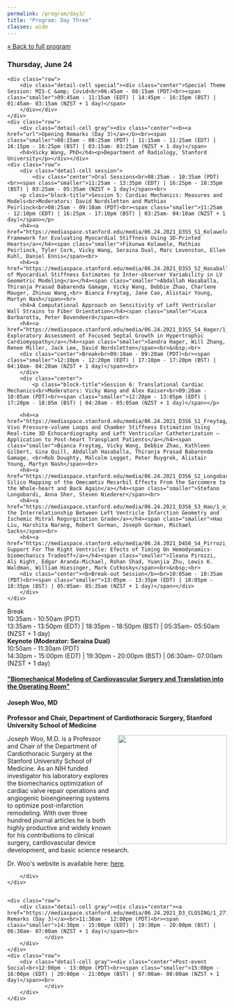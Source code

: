 ```yaml
---
permalink: /program/day3/
title: "Program: Day Three"
classes: wide
---
```


<a href="/program/" class="smaller">&laquo; Back to full program</a>
<div class="day-detail">
<h3 class="date">Thursday, June 24</h3>

	<div class="row">
		<div class="detail-cell special"><div class="center">Special Theme Session: MIS-C &amp; Covid<br>06:45am - 08:15am (PDT)<br><span class="smaller">09:45am - 11:15am (EDT) | 14:45pm - 16:15pm (BST) | 01:45am- 03:15am (NZST + 1 day)</span>
		</div></div>
	</div>
	<div class="row">
		<div class="detail-cell gray"><div class="center"><b><a href="url">Opening Remarks (Day 3)</a></b><br><span class="smaller">08:15am - 08:25am (PDT) | 11:15am - 11:25am (EDT) | 16:15pm - 16:25pm (BST) | 03:15am- 03:25am (NZST + 1 day)</span>
		<h4>Vicky Wang, PhD</h4><p>Department of Radiology, Stanford University</p></div></div>
	<div class="row">
		<div class="detail-cell session">
			<div class="center">Oral Sessions<br>08:25am - 10:35am (PDT)<br><span class="smaller">11:25am - 13:35pm (EDT) | 16:25pm - 18:35pm (BST) | 03:25am - 05:35am (NZST + 1 day)</span><br>
		<p class="block-title">Session 5: Cardiac Mechanics: Measures and Models<br>Moderators: David Nordsletten and Mathias Peirlinck<br>08:25am - 09:10am (PDT)<br><span class="smaller">11:25am - 12:10pm (EDT) | 16:25pm - 17:10pm (BST) | 03:25am- 04:10am (NZST + 1 day)</span></p>
		<h4><a href="https://mediaspace.stanford.edu/media/06.24.2021_D3S5_S1_Kolawole/1_8s2wej8y">A Framework for Evaluating Myocardial Stiffness Using 3D-Printed Hearts</a></h4><span class="smaller">Fikunwa Kolawole, Mathias Peirlinck, Tyler Cork, Vicky Wang, Seraina Dual, Marc Levenston, Ellen Kuhl, Daniel Ennis</span><br>
		<h4><a href="https://mediaspace.stanford.edu/media/06.24.2021_D3S5_S2_Hasaballa/1_rc1re7dh">Sensitivity of Myocardial Stiffness Estimates to Inter-observer Variability in LV Geometric Modeling</a></h4><span class="smaller">Abdallah Hasaballa, Thiranja Prasad Babarenda Gamage, Vicky Wang, Debbie Zhao, Charlene Mauger, Zhinuo Wang,<br> Bianca Freytag, Jane Cao, Alistair Young, Martyn Nash</span><br>
		<h4>A Computational Approach on Sensitivity of Left Ventricular Wall Strains to Fiber Orientation</h4><span class="smaller">Luca Barbarotta, Peter Bovendeerd</span><br>
		<h4><a href="https://mediaspace.stanford.edu/media/06.24.2021_D3S5_S4_Hager/1_gafomnv6">An Exploratory Assessment of Focused Septal Growth in Hypertrophic Cardiomyopathy</a></h4><span class="smaller">Sandra Hager, Will Zhang, Renee Miller, Jack Lee, David Nordsletten</span><br>&nbsp;<br>
		<div class="center">Break<br>09:10am - 09:20am (PDT)<br><span class="smaller">12:10pm - 12:20pm (EDT) | 17:10pm - 17:20pm (BST) | 04:10am- 04:20am (NZST + 1 day)</span><br>
		</div>
		<div class="center">
			<p class="block-title">Session 6: Translational Cardiac Mechanics<br>Moderators: Vicky Wang and Alex Kaiser<br>09:20am - 10:05am (PDT)<br><span class="smaller">12:20pm - 13:05pm (EDT) | 17:20pm - 18:05m (BST) | 04:20am - 05:05am (NZST + 1 day)</span></p>
			
		<h4><a href="https://mediaspace.stanford.edu/media/06.24.2021_D3S6_S1_Freytag/1_1vfulu28">In Vivo Pressure-volume Loops and Chamber Stiffness Estimation Using Real-time 3D Echocardiography and Left Ventricular Catheterization – Application to Post-heart Transplant Patients</a></h4><span class="smaller">Bianca Freytag, Vicky Wang, Debbie Zhao, Kathleen Gilbert, Gina Quill, Abdallah Hasaballa, Thiranja Prasad Babarenda Gamage, <br>Rob Doughty, Malcolm Legget, Peter Ruygrok, Alistair Young, Martyn Nash</span><br>
		<h4><a href="https://mediaspace.stanford.edu/media/06.24.2021_D3S6_S2_Longobardi/1_hkqv8asi">In Silico Mapping of the Omecamtiv Mecarbil Effects From the Sarcomere to the Whole-heart and Back Again</a></h4><span class="smaller">Stefano Longobardi, Anna Sher, Steven Niederer</span><br>
		<h4><a href="https://mediaspace.stanford.edu/media/06.24.2021_D3S6_S3_Hao/1_oj7t1uix">On the Interrelationship Between Left Ventricle Infarction Geometry and Ischemic Mitral Regurgitation Grade</a></h4><span class="smaller">Hao Liu, Harshita Narang, Robert Gorman, Joseph Gorman, Michael Sacks</span><br>
		<h4><a href="https://mediaspace.stanford.edu/media/06.24.2021_D4S6_S4_Pirrozi_Kight/1_tb2cev6h">Cardiac Support For The Right Ventricle: Efects of Timing On Hemodynamics-biomechanics Tradeoff</a></h4><span class="smaller">Ileana Pirozzi, Ali Kight, Edgar Aranda-Michael, Rohan Shad, Yuanjia Zhu, Lewis K. Waldman, William Hiesinger, Mark Cutkosky</span><br>&nbsp;<br>
		<div class="center"><b>Break-out Session</b><br>10:05am - 10:35am (PDT)<br><span class="smaller">13:05pm - 13:35pm (EDT) | 18:05pm - 18:35pm (BST) | 05:05am- 05:35am (NZST + 1 day)</span></div>
		</div>
	</div>	
</div>
	<div class="row">
		<div class="detail-cell">		
			<div class="center">
Break<br>10:35am - 10:50am (PDT)<br><span class="smaller">13:35am - 13:50pm (EDT) | 18:35pm - 18:50pm (BST) | 05:35am- 05:50am (NZST + 1 day)</span></div>
			</div>
	</div>
	<div class="row">
		<div class="detail-cell keynote"><div class="center"><b>Keynote (Moderator: Seraina Dual)</b><br>10:50am - 11:30am (PDT)<br><span class="smaller">14:30pm - 15:00pm (EDT) | 19:30pm - 20:00pm (BST) | 06:30am- 07:00am (NZST + 1 day)</span></div>
		<h4><a href="https://mediaspace.stanford.edu/media/06.24.2021_D3_Keynote_Joseph_Woo/1_gef9w11f">"Biomechanical Modeling of Cardiovascular Surgery and Translation into the Operating Room"</a></h4>
		<h4>Joseph Woo, MD</h4><p><b>Professor and Chair, Department of Cardiothoracic Surgery, Stanford University School of Medicine</b></p>
<p><img align="right" src="/assets/images/JosephWoo.jpg" width="250" style="margin-left: 12px;">Joseph Woo, M.D. is a Professor and Chair of the Department of Cardiothoracic Surgery at the Stanford University School of Medicine. As an NIH funded investigator his laboratory explores the biomechanics optimization of cardiac valve repair operations and angiogenic bioengineering systems to optimize post-infarction remodeling. With over three hundred journal articles he is both highly productive and widely known for his contributions to clinical surgery, cardiovascular device development, and basic science research. </p>
<p>Dr. Woo's website is available here: <a href="https://profiles.stanford.edu/joseph-woo" target="_blank">here</a>.</p>
		
		</div>
	</div>	
	
	
	<div class="row">
		<div class="detail-cell gray"><div class="center"><a href="https://mediaspace.stanford.edu/media/06.24.2021_D3_CLOSING/1_2779z6in">Closing Remarks (Day 3)</a><br>11:30am - 12:00pm (PDT)<br><span class="smaller">14:30pm - 15:00pm (EDT) | 19:30pm - 20:00pm (BST) | 06:30am- 07:00am (NZST + 1 day)</span><br>
				</div>
		</div>
	</div>
	<div class="row">
		<div class="detail-cell gray"><div class="center">Post-event Social<br>12:00pm - 13:00pm (PDT)<br><span class="smaller">15:00pm - 16:00pm (EDT) | 20:00pm - 21:00pm (BST) | 07:00am- 08:00am (NZST + 1 day)</span><br>
				</div>
		</div>
	</div>	
</div>
